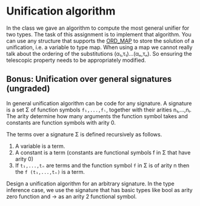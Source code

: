 # Unification algorithm

In the class we gave an algorithm to compute the most general unifier
for two types. The task of this assignment is to implement that
algorithm. You can use any structure that supports the
[ORD_MAP][ord_map] to store the solution of a unification, i.e. a
variable to type map. When using a map we cannot really talk about the
ordering of the substitutions (α₁,τ₁)...(αₙ,τₙ). So ensuring the
telescopic property needs to be appropriately modified.


## Bonus: Unification over general signatures (ungraded)

In general unification algorithm can be code for any signature. A
signature is a set Σ of function symbols `f₁,...,fₗ`, together with
their arities n₁,...,nₗ. The arity determine how many arguments the
function symbol takes and constants are function symbols with arity 0.

The terms over a signature Σ is defined recursively as follows.

1. A variable is a term.
2. A constant is a term (constants are functional symbols f in Σ that
   have arity 0)
3. If `t₁,...,tₙ` are terms and the function symbol `f` in Σ is of
   arity n then the `f (t₁,...,tₙ)` is a term.


Design a unification algorithm for an arbitrary signature. In the type
inference case, we use the signature that has basic types like bool as
arity zero function and -> as an arity 2 functional symbol.

[ord_map]: <https://www.classes.cs.uchicago.edu/archive/2015/spring/22620-1/ord-map-sig.html>
